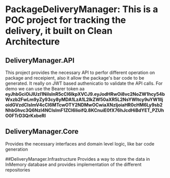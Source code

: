 # PackageDeliveryManager: This is a POC project for tracking the delivery, it built on Clean Architecture

## DeliveryManager.API
This project provides the necessary API to perfor different operation on package and receipient, also it allow the package's bar code to be generated. It really on JWT based authenicatio to validate the API calls. For demo we can use the Bearer token aa **eyJhbGciOiJIUzI1NiIsInR5cCI6IkpXVCJ9.eyJodHRwOi8vc2NoZW1hcy54bWxzb2FwLm9yZy93cy8yMDA1LzA1L2lkZW50aXR5L2NsYWltcy9uYW1lIjoidGVzdCIsImV4cCI6MTcwOTY2NDMwOCwiaXNzIjoiaHR0cHM6Ly9sb2NhbGhvc3Q6NzI4NCIsImF1ZCI6IioifQ.8KCnuiE0fX76hJcdHiBdYET_PZUhO0FTrD3QrKxbeRI**

## DeliveryManager.Core
Provides the necessary interfaces and domain level logic, like bar code generation

##DeliveryManager.Infrastructure
Provides a way to store the data in InMemory database and provides implementation of the different repositories

